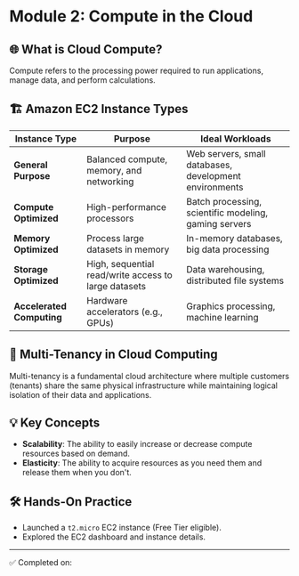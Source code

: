 # Module 2: Compute in the Cloud

## 🌐 What is Cloud Compute?
Compute refers to the processing power required to run applications, manage data, and perform calculations.

## 🏗️ Amazon EC2 Instance Types

| Instance Type | Purpose | Ideal Workloads |
|---------------|---------|-----------------|
| **General Purpose** | Balanced compute, memory, and networking | Web servers, small databases, development environments 
| **Compute Optimized** | High-performance processors | Batch processing, scientific modeling, gaming servers 
| **Memory Optimized** | Process large datasets in memory | In-memory databases, big data processing 
| **Storage Optimized** | High, sequential read/write access to large datasets | Data warehousing, distributed file systems 
| **Accelerated Computing** | Hardware accelerators (e.g., GPUs) | Graphics processing, machine learning 

## 🤝 Multi-Tenancy in Cloud Computing
Multi-tenancy is a fundamental cloud architecture where multiple customers (tenants) share the same physical infrastructure while maintaining logical isolation of their data and applications.

## 💡 Key Concepts
- **Scalability**: The ability to easily increase or decrease compute resources based on demand.
- **Elasticity**: The ability to acquire resources as you need them and release them when you don't.

## 🛠️ Hands-On Practice
- Launched a `t2.micro` EC2 instance (Free Tier eligible).
- Explored the EC2 dashboard and instance details.

---
✅ Completed on: 
